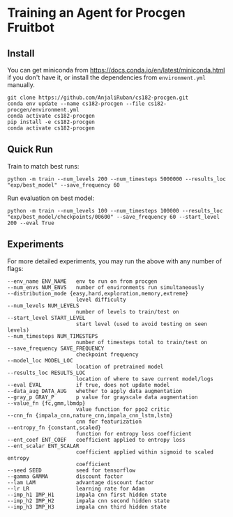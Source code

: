 # Training an Agent for Procgen Fruitbot

## Install
You can get miniconda from https://docs.conda.io/en/latest/miniconda.html if you don't have it, or install the dependencies from `environment.yml` manually.

```
git clone https://github.com/AnjaliRuban/cs182-procgen.git
conda env update --name cs182-procgen --file cs182-procgen/environment.yml
conda activate cs182-procgen
pip install -e cs182-procgen
conda activate cs182-procgen
```
## Quick Run
Train to match best runs:
```
python -m train --num_levels 200 --num_timesteps 5000000 --results_loc "exp/best_model" --save_frequency 60
```

Run evaluation on best model:
```
python -m train --num_levels 100 --num_timesteps 100000 --results_loc "exp/best_model/checkpoints/00600" --save_frequency 60 --start_level 200 --eval True
```
## Experiments
For more detailed experiments, you may run the above with any number of flags:
```
--env_name ENV_NAME   env to run on from procgen
--num_envs NUM_ENVS   number of environments run simultaneously
--distribution_mode {easy,hard,exploration,memory,extreme}
                      level difficulty
--num_levels NUM_LEVELS
                      number of levels to train/test on
--start_level START_LEVEL
                      start level (used to avoid testing on seen levels)
--num_timesteps NUM_TIMESTEPS
                      number of timesteps total to train/test on
--save_frequency SAVE_FREQUENCY
                      checkpoint frequency
--model_loc MODEL_LOC
                      location of pretrained model
--results_loc RESULTS_LOC
                      location of where to save current model/logs
--eval EVAL           if true, does not update model
--data_aug DATA_AUG   whether to apply data augmentation
--gray_p GRAY_P       p value for grayscale data augmentation
--value_fn {fc,gmm,lbmdp}
                      value function for ppo2 critic
--cnn_fn {impala_cnn,nature_cnn,impala_cnn_lstm,lstm}
                      cnn for featurization
--entropy_fn {constant,scaled}
                      function for entropy loss coefficient
--ent_coef ENT_COEF   coefficient applied to entropy loss
--ent_scalar ENT_SCALAR
                      coefficient applied within sigmoid to scaled entropy
                      coefficient
--seed SEED           seed for tensorflow
--gamma GAMMA         discount factor
--lam LAM             advantage discount factor
--lr LR               learning rate for Adam
--imp_h1 IMP_H1       impala cnn first hidden state
--imp_h2 IMP_H2       impala cnn second hidden state
--imp_h3 IMP_H3       impala cnn third hidden state
```

